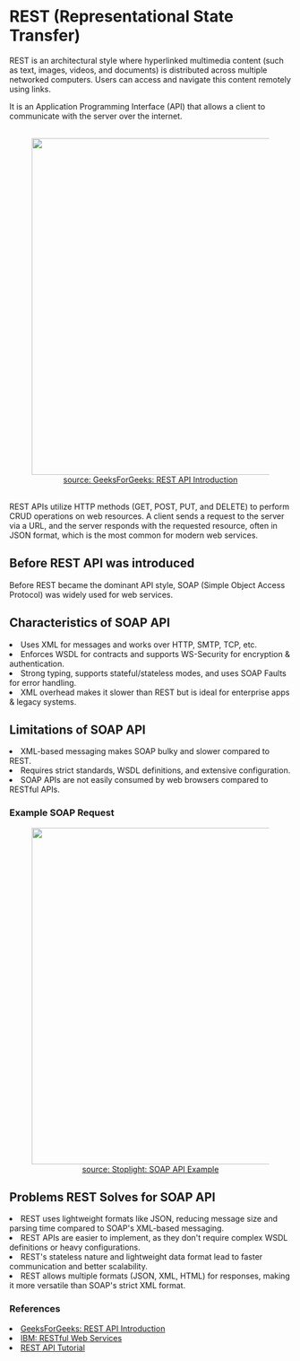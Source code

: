 # REST (Representational State Transfer)

REST is an architectural style where hyperlinked multimedia content (such as text, images, videos, and documents) is distributed across multiple networked computers. Users can access and navigate this content remotely using links.

It is an Application Programming Interface (API) that allows a client to communicate with the server over the internet.  
<br>
<figure>
	<div align="center">
	<img src='/data/rest/assets/rest_gfg.webp' width='600px'>
	</div>
	<figcaption style="text-align: center"><a href='https://www.geeksforgeeks.org/rest-api-introduction/'> source: GeeksForGeeks: REST API Introduction </a> </figcaption>
</figure>
<br>
REST APIs utilize HTTP methods (GET, POST, PUT, and DELETE) to perform CRUD operations on web resources. A client sends a request to the server via a URL, and the server responds with the requested resource, often in JSON format, which is the most common for modern web services.

## Before REST API was introduced  

Before REST became the dominant API style, SOAP (Simple Object Access Protocol) was widely used for web services. 

## Characteristics of SOAP API

<li>Uses XML for messages and works over HTTP, SMTP, TCP, etc.</li>
<li>Enforces WSDL for contracts and supports WS-Security for encryption & authentication.</li>
<li>Strong typing, supports stateful/stateless modes, and uses SOAP Faults for error handling.</li>
<li>XML overhead makes it slower than REST but is ideal for enterprise apps & legacy systems.</li>

## Limitations of SOAP API

<li>XML-based messaging makes SOAP bulky and slower compared to REST.</li>
<li>Requires strict standards, WSDL definitions, and extensive configuration.</li>
<li>SOAP APIs are not easily consumed by web browsers compared to RESTful APIs.</li>

### Example SOAP Request

<figure>
	<div align="center">
	<img src='/data/rest/assets/soap_req.png' width='600px'>
	</div>
	<figcaption style="text-align: center"><a href='https://stoplight.io/api-types/soap-api'> source: Stoplight: SOAP API Example </a> </figcaption>
</figure>
 

## Problems REST Solves for SOAP API

<li>REST uses lightweight formats like JSON, reducing message size and parsing time compared to SOAP's XML-based messaging.</li>
<li>REST APIs are easier to implement, as they don't require complex WSDL definitions or heavy configurations.</li>
<li>REST's stateless nature and lightweight data format lead to faster communication and better scalability.</li>
<li>REST allows multiple formats (JSON, XML, HTML) for responses, making it more versatile than SOAP's strict XML format.</li>

### References

<li><a href='https://www.geeksforgeeks.org/rest-api-introduction'>GeeksForGeeks: REST API Introduction</a></li>
<li><a href='https://developer.ibm.com/articles/ws-restful'>IBM: RESTful Web Services</a></li>
<li><a href='https://www.restapitutorial.com'>REST API Tutorial</a></li>
